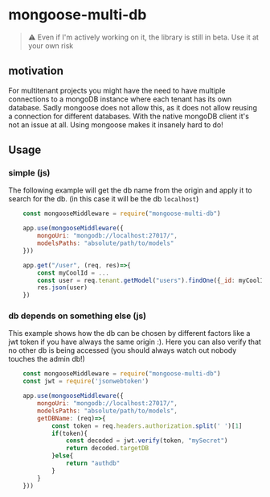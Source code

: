 # mongoose-multi-db

> :warning: Even if I'm actively working on it, the library is still in beta. Use it at your own risk

## motivation
For multitenant projects you might have the need to have multiple connections to a mongoDB instance where each tenant has its own database. Sadly mongoose does not allow this, as it does not allow reusing a connection for different databases. With the native mongoDB client it's not an issue at all. Using mongoose makes it insanely hard to do!

## Usage

### simple (js)
The following example will get the db name from the origin and apply it to search for the db. (in this case it will be the db `localhost`)
```javascript
    const mongooseMiddleware = require("mongoose-multi-db")

    app.use(mongooseMiddleware({
        mongoUri: "mongodb://localhost:27017/",
        modelsPaths: "absolute/path/to/models"
    }))

    app.get("/user", (req, res)=>{
        const myCoolId = ...
        const user = req.tenant.getModel("users").findOne({_id: myCoolId}).lean()
        res.json(user)
    })
```

### db depends on something else (js)
This example shows how the db can be chosen by different factors like a jwt token if you have always the same origin :). Here you can also verify that no other db is being accessed (you should always watch out nobody touches the admin db!)
```javascript
    const mongooseMiddleware = require("mongoose-multi-db")
    const jwt = require('jsonwebtoken')

    app.use(mongooseMiddleware({
        mongoUri: "mongodb://localhost:27017/",
        modelsPaths: "absolute/path/to/models",
        getDBName: (req)=>{
            const token = req.headers.authorization.split(' ')[1]
            if(token){
                const decoded = jwt.verify(token, "mySecret")
                return decoded.targetDB
            }else{
                return "authdb"
            }
        }
    }))
```